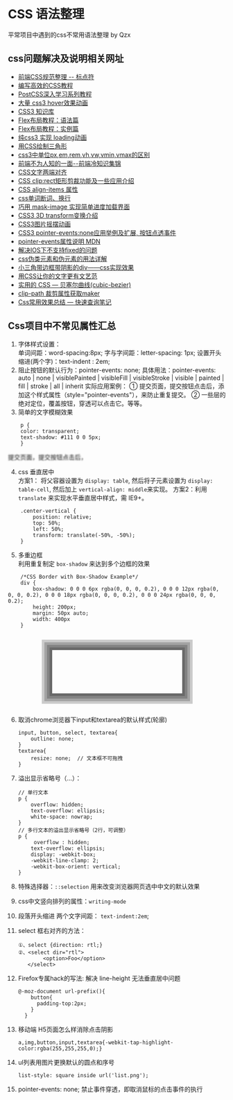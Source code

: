 # CSS 语法整理
平常项目中遇到的css不常用语法整理 by Qzx
## css问题解决及说明相关网址
- [前端CSS规范整理 -- 标点符](https://www.biaodianfu.com/css-style-guide.html)
- [编写高效的CSS教程](https://developer.mozilla.org/zh-CN/docs/Learn/CSS)
- [PostCSS深入学习系列教程](http://www.w3cplus.com/PostCSS/postcss-deep-dive-preprocessing-with-precss.html)
- [大量 css3 hover效果动画](http://ianlunn.github.io/Hover/)
- [CSS3 知识库](http://lib.csdn.net/base/css3)
- [Flex布局教程：语法篇](http://www.ruanyifeng.com/blog/2015/07/flex-grammar.html?utm_source=tuicool)
- [Flex布局教程：实例篇](http://www.ruanyifeng.com/blog/2015/07/flex-examples.html?bsh_bid=683103006)
- [纯css3 实现 loading动画](http://www.webhek.com/post/css-loaders.html)
- [用CSS绘制三角形](https://segmentfault.com/a/1190000002783179)
- [css3中单位px,em,rem,vh,vw,vmin,vmax的区别](http://blog.csdn.net/jyy_12/article/details/42557241)
- [前端不为人知的一面--前端冷知识集锦](http://www.cnblogs.com/Wayou/p/things_you_dont_know_about_frontend.html)
- [CSS文字两端对齐](http://blog.163.com/lgh_2002/blog/static/440175262013580153222/)
- [CSS clip:rect矩形剪裁功能及一些应用介绍](http://www.zhangxinxu.com/wordpress/2011/04/css-clip-rect/)
- [CSS align-items 属性](https://developer.mozilla.org/zh-CN/docs/Web/CSS/align-items)
- [css单词断词、换行](http://www.alloyteam.com/2016/05/css-word-for-word-breaker-do-you-really-understand/)
- [巧用 mask-image 实现简单进度加载界面](http://www.cnblogs.com/vajoy/p/5095511.html)
- [CSS3 3D transform变换介绍](http://www.zhangxinxu.com/wordpress/2012/09/css3-3d-transform-perspective-animate-transition/)
- [CSS3图片摇摆动画](http://www.zzsck.org/js/picture/4097.html)
- [CSS3 pointer-events:none应用举例及扩展, 按钮点透事件](http://www.zhangxinxu.com/wordpress/2011/12/css3-pointer-events-none-javascript/)
- [pointer-events属性说明  MDN](https://developer.mozilla.org/cn/docs/Web/CSS/pointer-events)
- [解决IOS下不支持fixed的问题](http://www.alixixi.com/web/a/2014072993818.shtml)
- [css伪类元素和伪元素的用法详解](http://www.cnblogs.com/ghost-xyx/p/3763669.html)
- [小三角带边框带阴影的div——css实现效果](http://blog.csdn.net/swallowliyan/article/details/53639059)
- [用CSS让你的文字更有文艺范](http://www.vince.studio/2017/08/19/%E7%94%A8CSS%E8%AE%A9%E4%BD%A0%E7%9A%84%E6%96%87%E5%AD%97%E6%9B%B4%E6%96%87%E8%89%BA/)
- [实用的 CSS — 贝塞尔曲线(cubic-bezier)](https://segmentfault.com/a/1190000004618375)
- [clip-path 裁剪属性获取maker](https://bennettfeely.com/clippy/)
- [Css常用效果总结 — 快速查询笔记](http://www.qdfuns.com/notes/47654/f26eaa6148a3de8e8055bb6327b82055.html)

## Css项目中不常见属性汇总
1. 字体样式设置：<br>
	单词间距：word-spacing:8px;  字与字间距：letter-spacing: 1px; 
	设置开头缩进(两个字)：text-indent : 2em; 
2. 阻止按钮的默认行为：pointer-events: none;
	具体用法：pointer-events: auto | none | visiblePainted | visibleFill | visibleStroke | visible | painted | fill | stroke | all | inherit
	实际应用案例： ① 提交页面，提交按钮点击后，添加这个样式属性（style="pointer-events"），来防止重复提交。
	② 一些层的绝对定位，覆盖按钮，穿透可以点击它。等等。
3. 简单的文字模糊效果
	
```
	p {
    color: transparent;
    text-shadow: #111 0 0 5px;
	}
```
<p style="color: transparent;text-shadow: #111 0 0 3px;">提交页面，提交按钮点击后，</p>

4. css 垂直居中 <br>
	方案1： 将父容器设置为 `display: table`, 然后将子元素设置为 `display: table-cell`, 然后加上 `vertical-align: middle`来实现。
	方案2：利用 `translate` 来实现水平垂直居中样式，需 IE9+。
	
```
	.center-vertical {
	    position: relative;
	    top: 50%;
	    left: 50%;
	    transform: translate(-50%, -50%); 
	}
```

5. 多重边框 <br>
	利用重复制定 `box-shadow` 来达到多个边框的效果
	
```
	/*CSS Border with Box-Shadow Example*/
	div {
	    box-shadow: 0 0 0 6px rgba(0, 0, 0, 0.2), 0 0 0 12px rgba(0, 0, 0, 0.2), 0 0 0 18px rgba(0, 0, 0, 0.2), 0 0 0 24px rgba(0, 0, 0, 0.2);
	    height: 200px;
	    margin: 50px auto;
	    width: 400px
	}
```
<div style="width: 300px;height: 100px; margin: 50px auto; box-shadow: 0 0 0 6px rgba(0, 0, 0, 0.2), 0 0 0 12px rgba(0, 0, 0, 0.2), 0 0 0 18px rgba(0, 0, 0, 0.2), 0 0 0 24px rgba(0, 0, 0, 0.2);"></div>

6. 取消chrome浏览器下input和textarea的默认样式(轮廓)    
	
	```
	input, button, select, textarea{
		outline: none;
	}
	textarea{
		resize: none;  // 文本框不可拖拽
	}
	```
7. 溢出显示省略号（...）：

	```
	// 单行文本
	p {
		overflow: hidden;
		text-overflow: ellipsis;
		white-space: nowrap;
	}
	// 多行文本的溢出显示省略号（2行，可调整）
	p {
		 overflow : hidden;
	    text-overflow: ellipsis;
	    display: -webkit-box;
	    -webkit-line-clamp: 2;
	    -webkit-box-orient: vertical;
	}
	```
8. 特殊选择器：`::selection` 用来改变浏览器网页选中中文的默认效果
9. css中文竖向排列的属性：`writing-mode`
10. 段落开头缩进 两个文字间距： `text-indent:2em`;
11. select 框右对齐的方法：
	```
	①、select {direction: rtl;}
	②、<select dir="rtl">
    		<option>Foo</option>    
	   </select>
	```
12. Firefox专属hack的写法: 解决 line-height 无法垂直居中问题

	```
	@-moz-document url-prefix(){
	    button{
	      padding-top:2px;
	    }
	  }
	```
13. 移动端 H5页面怎么样消除点击阴影

	```
	a,img,button,input,textarea{-webkit-tap-highlight-color:rgba(255,255,255,0);}
	```
14. ul列表用图片更换默认的圆点和序号

	```
	list-style: square inside url('list.png');
	```
15. pointer-events: none; 禁止事件穿透，即取消鼠标的点击事件的执行

